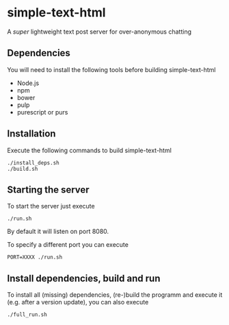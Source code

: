 # simple-text-html
A *super* lightweight text post server for over-anonymous chatting
## Dependencies
You will need to install the following tools before building simple-text-html

- Node.js
- npm
- bower
- pulp
- purescript or purs
## Installation
Execute the following commands to build simple-text-html
```
./install_deps.sh
./build.sh
```
## Starting the server
To start the server just execute
```
./run.sh
```
By default it will listen on port 8080.

To specify a different port you can execute
```
PORT=XXXX ./run.sh
```

## Install dependencies, build and run
To install all (missing) dependencies, (re-)build the programm and execute it (e.g. after a version update), you can also execute
```
./full_run.sh
```
